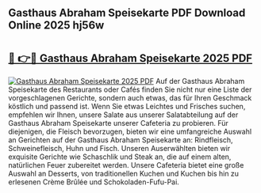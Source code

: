 ## Gasthaus Abraham Speisekarte PDF Download Online 2025 hj56w

# <h2><a href="http://gcdlbc3.nevu.top/?p=Gasthaus+Abraham+Speisekarte">🔗 👉🔴 Gasthaus Abraham Speisekarte 2025 PDF</a></h2>

[![Gasthaus Abraham Speisekarte 2025 PDF](https://i.imgur.com/dBaPXMq.png)](http://gcdlbc3.nevu.top/?p=Gasthaus+Abraham+Speisekarte)
Auf der Gasthaus Abraham Speisekarte des Restaurants oder Cafés finden Sie nicht nur eine Liste der vorgeschlagenen Gerichte, sondern auch etwas, das für Ihren Geschmack köstlich und passend ist. Wenn Sie etwas Leichtes und Frisches suchen, empfehlen wir Ihnen, unsere Salate aus unserer Salatabteilung auf der Gasthaus Abraham Speisekarte unserer Cafeteria zu probieren. Für diejenigen, die Fleisch bevorzugen, bieten wir eine umfangreiche Auswahl an Gerichten auf der Gasthaus Abraham Speisekarte an: Rindfleisch, Schweinefleisch, Huhn und Fisch. Unseren Auserwählten bieten wir exquisite Gerichte wie Schaschlik und Steak an, die auf einem alten, natürlichen Feuer zubereitet werden. Unsere Cafeteria bietet eine große Auswahl an Desserts, von traditionellen Kuchen und Kuchen bis hin zu erlesenen Crème Brûlée und Schokoladen-Fufu-Pai.

